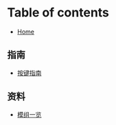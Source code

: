 # Table of contents

* [Home](README.md)

## 指南

* [按键指南](zhi-nan/an-jian-zhi-nan.md)

## 资料

* [模组一览](zi-liao/mo-zu-yi-lan.md)
